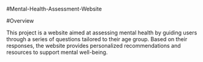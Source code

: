 #Mental-Health-Assessment-Website

#Overview

This project is a website aimed at assessing mental health by guiding users through a series of questions tailored to their age group. Based on their responses, the website provides personalized recommendations and resources to support mental well-being.
